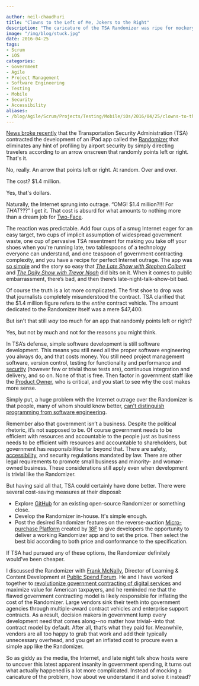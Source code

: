 ```yaml
---

author: neil-chaudhuri
title: "Clowns to the Left of Me, Jokers to the Right"
description: "The caricature of the TSA Randomizer was ripe for mockery, but the reality is complicated."
image: "/img/blog/stuck.jpg"
date: 2016-04-25
tags:
- Scrum
- iOS
categories: 
- Government
- Agile
- Project Management
- Software Engineering
- Testing
- Mobile
- Security
- Accessibility
aliases:
- /blog/Agile/Scrum/Projects/Testing/Mobile/iOs/2016/04/25/clowns-to-the-left-of-me-jokers-to-the-right
---
```


[News broke recently](http://gizmodo.com/tsas-1-4-million-app-takes-about-10-minutes-to-build-1769084655) that the 
Transportation Security Administration (TSA) contracted the development of an iPad app called the 
[Randomizer](https://www.youtube.com/watch?v=P_KmFJ2gGzw) that eliminates any hint of profiling by airport security by simply 
directing travelers according to an arrow onscreen that randomly points left or right. That's it.

No, really. An arrow that points left or right. At random. Over and over.

The cost? $1.4 million.

Yes, that's dollars.

Naturally, the Internet sprung into outrage. “OMG! $1.4 million?!!! For *THAT*???”
I get it. That cost is absurd for what amounts to nothing more than a dream job for [Two-Face](http://batman.wikia.com/wiki/Two-Face).

The reaction was predictable. Add four cups of a smug Internet eager for an easy target, two cups of implicit 
assumption of widespread government waste, one cup of pervasive TSA resentment for making you take off your shoes when you're running late, 
two tablespoons of a technology  
everyone can understand, and one teaspoon of government contracting complexity, and you have a recipe for perfect Internet 
outrage. The app was [so simple](https://www.youtube.com/watch?v=6GEpqmPL3bg) and the story so easy that 
*[The Late Show with Stephen Colbert](https://grabien.com/file.php?id=86239)* and 
*[The Daily Show with Trevor Noah](http://www.cc.com/video-clips/e42km1/the-daily-show-with-trevor-noah-the-tsa-s-randomizer-app)* 
did bits on it. When it comes to public embarrassment, there’s bad, and then there’s late-night-talk-show-bit bad. 

Of course the truth is a lot more complicated. The first shoe to drop was that journalists completely misunderstood the contract. TSA 
clarified that the $1.4 million figure refers to the *entire* contract vehicle. The amount dedicated to the Randomizer itself 
was a mere $47,400.

But isn't that still *way* too much for an app that randomly points left or right?

Yes, but not by much and not for the reasons you might think.

In TSA’s defense, simple software development is still software development. This means you still need all the proper 
software engineering you always do, and that costs money. You still need project management software, version control, 
testing for functionality and performance and 
[security](https://www.owasp.org/index.php/Mobile_Top_10_2016-Top_10) (however few or trivial those tests are), 
continuous integration and delivery, and so on. None of that is free. Then factor in government staff like the 
[Product Owner](https://playbook.cio.gov/#play6), who is critical, and you start to see why the cost makes more sense.

Simply put, a huge problem with the Internet outrage over the Randomizer is that people, many of whom should know better, 
[can't distinguish programming from software engineering](/blog/the-art-of-software-engineering).

Remember also that government isn’t a business. Despite the political rhetoric, it’s not supposed to be. Of course 
government needs to be efficient with resources and accountable to the people just as business needs to be efficient with 
resources and accountable to shareholders, but government has responsibilities far beyond that. There are safety, 
[accessibility](http://www.section508.gov/), and security regulations mandated by law. There are other legal requirements 
to promote small business and minority- and woman-owned business. These considerations still apply even when development 
is trivial like the Randomizer.

But having said all that, TSA could certainly have done better. There were several cost-saving measures at their disposal:

* Explore [GitHub](https://github.com/) for an existing open-source Randomizer or something close.
* Develop the Randomizer in-house. It's simple enough. 
* Post the desired Randomizer features on the reverse-auction 
[Micro-purchase Platform](https://18f.gsa.gov/2016/01/07/announcing-the-18f-micro-purchase-platform/) created by 
[18F](https://18f.gsa.gov/) to give developers the opportunity to deliver a working Randomizer app and to set the price. 
Then select the best bid according to both price and conformance to the specification.

If TSA had pursued any of these options, the Randomizer definitely would’ve been cheaper.     

I discussed the Randomizer with [Frank McNally](https://twitter.com/NecessitysChild), Director of Learning & Content 
Development at [Public Spend Forum](http://publicspendforum.net/). He and I have worked together to 
[revolutionize government contracting of digital services](/blog/all-we-do-is-win-win-win) 
and maximize value for American taxpayers, and he reminded me that the flawed government contracting model is likely responsible 
for inflating the cost of the Randomizer. Large vendors sink their teeth into government agencies through multiple-award 
contract vehicles and enterprise support contracts. As a result, decision makers in government lump every development 
need that comes along--no matter how trivial--into that contract model by default. After all, that’s what they paid 
for. Meanwhile, vendors are all too happy to grab that work and add their typically unnecessary overhead, and you get an inflated 
cost to procure even a simple app like the Randomizer.

So as giddy as the media, the Internet, and late night talk show hosts were to uncover this latest apparent insanity in government 
spending, it turns out what actually happened is a lot more complicated. Instead of mocking a caricature of the problem,
how about we understand it and solve it instead?

